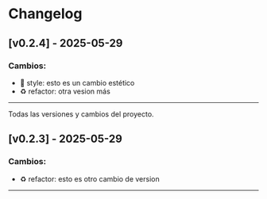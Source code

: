 # Changelog

## [v0.2.4] - 2025-05-29

### Cambios:
- 💄 style: esto es un cambio estético
- ♻️ refactor: otra vesion más

---

Todas las versiones y cambios del proyecto.

## [v0.2.3] - 2025-05-29

### Cambios:
- ♻️ refactor: esto es otro cambio de version

---

